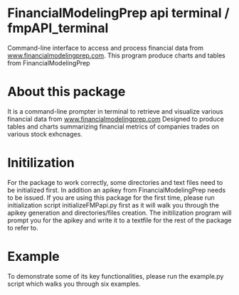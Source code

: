 # FinancialModelingPrep api terminal / fmpAPI_terminal
Command-line interface to access and process financial data from www.financialmodelingprep.com. 
This program produce charts and tables from FinancialModelingPrep

# About this package
It is a command-line prompter in terminal to retrieve and visualize various financial data from www.financialmodelingprep.com
Designed to produce tables and charts summarizing financial metrics of companies trades on various stock exhcnages. 

# Initilization
For the package to work correctly, some directories and text files need to be initialized first. In addition an apikey from 
FinancialModelingPrep needs to be issued. If you are using this package for the first time, please run initialization script initializeFMPapi.py first 
as it will walk you through the apikey generation and directories/files creation. The initilization program will prompt you for the apikey and write it to a textfile for the rest of the package to refer to. 

# Example
To demonstrate some of its key functionalities, please run the example.py script which walks you through six examples.
